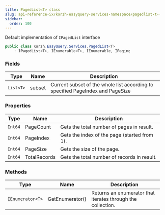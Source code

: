 ```yaml
---
title: PagedList<T> class
slug: api-reference-5x/korzh-easyquery-services-namespace/pagedlist-t--class
sidebar:
  order: 100
---
```


Default implementation of `IPagedList` interface
```csharp
public class Korzh.EasyQuery.Services.PagedList<T>
    : IPagedList<T>, IEnumerable<T>, IEnumerable, IPaging

```

### Fields

| Type | Name | Description | 
| --- | --- | --- | 
| `List<T>` | subset | Current subset of the whole list according to specified PageIndex and PageSize | 


### Properties

| Type | Name | Description | 
| --- | --- | --- | 
| `Int64` | PageCount | Gets the total number of pages in result. | 
| `Int64` | PageIndex | Gets the index of the page (started from 1). | 
| `Int64` | PageSize | Gets the size of the page. | 
| `Int64` | TotalRecords | Gets the total number of records in result. | 


### Methods

| Type | Name | Description | 
| --- | --- | --- | 
| `IEnumerator<T>` | GetEnumerator() | Returns an enumerator that iterates through the collection. |
